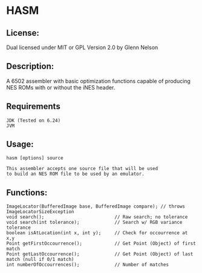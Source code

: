 HASM
============

## License:

Dual licensed under MIT or GPL Version 2.0 by Glenn Nelson

## Description:

A 6502 assembler with basic optimization functions capable of producing NES ROMs with or without the iNES header.

## Requirements

	JDK (Tested on 6.24)
	JVM
	
## Usage:

	hasm [options] source

	This assembler accepts one source file that will be used
	to build an NES ROM file to be used by an emulator.

## Functions:
	ImageLocator(BufferedImage base, BufferedImage compare); // throws ImageLocatorSizeException
	void search();							// Raw search; no tolerance
	void search(int tolerance);				// Search w/ RGB variance tolerance
	boolean isAtLocation(int x, int y);		// Check for occourrence at x,y
	Point getFirstOccourrence();			// Get Point (Object) of first match
	Point getLastOccourrence();				// Get Point (Object) of last match (null if 0/1 match)
	int numberOfOccourrences();				// Number of matches
	